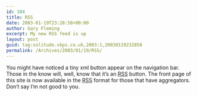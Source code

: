 ```yaml
---
id: 104
title: RSS
date: 2003-01-19T23:28:58+00:00
author: Gary Fleming
excerpt: My new RSS feed is up
layout: post
guid: tag:solitude.vkps.co.uk,2003:1,20030119232858
permalink: /Archives/2003/01/19/RSS/
---
```

You might have noticed a tiny <span class="rssbutton">xml</span> button appear on the navigation bar. Those in the know will, well, know that it&#8217;s an <acronym title="Rich Site Summary">RSS</acronym> button. The front page of this site is now available in the <acronym title="Rich Site Summary">RSS</acronym> format for those that have aggregators. Don&#8217;t say I&#8217;m not good to you.